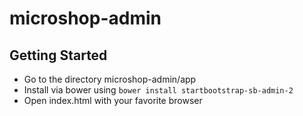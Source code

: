# microshop-admin

## Getting Started
* Go to the directory microshop-admin/app
* Install via bower using `bower install startbootstrap-sb-admin-2`
* Open index.html with your favorite browser


